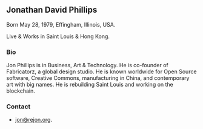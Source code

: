 ## Jonathan David Phillips
Born May 28, 1979, Effingham, Illinois, USA.

Live &amp; Works in Saint Louis & Hong Kong.

### Bio

Jon Phillips is in Business, Art & Technology. He is co-founder of Fabricatorz, a global design studio. He is known worldwide for Open Source software, Creative Commons, manufacturing in China, and contemporary art with big names. He is rebuilding Saint Louis and working on the blockchain.

### Contact

- [jon@rejon.org](mailto:jon@rejon.org).
